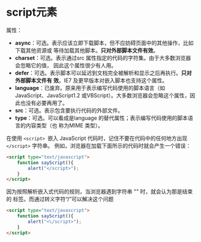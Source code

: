 # script元素

属性：

- **async**：可选。表示应该立即下载脚本，但不应妨碍页面中的其他操作，比如下载其他资源或
  等待加载其他脚本。**只对外部脚本文件有效**。
- **charset**：可选。表示通过src 属性指定的代码的字符集。由于大多数浏览器会忽略它的值，
  因此这个属性很少有人用。
- **defer**：可选。表示脚本可以延迟到文档完全被解析和显示之后再执行。**只对外部脚本文件有**
  **效**。IE7 及更早版本对嵌入脚本也支持这个属性。
- **language**：已废弃。原来用于表示编写代码使用的脚本语言（如JavaScript、JavaScript1.2
  或VBScript）。大多数浏览器会忽略这个属性，因此也没有必要再用了。
- **src**：可选。表示包含要执行代码的外部文件。
- **type**：可选。可以看成是language 的替代属性；表示编写代码使用的脚本语言的内容类型（也
  称为MIME 类型）。


在使用 `<script> `嵌入 JavaScript 代码时，记住不要在代码中的任何地方出现 `</script>` 字符串。
例如，浏览器在加载下面所示的代码时就会产生一个错误：

```html
<script type="text/javascript">
    function sayScript(){
    	alert("</script>");
    }
</script>
```

因为按照解析嵌入式代码的规则，当浏览器遇到字符串 "</script>" 时，就会认为那是结束的</script> 标签。而通过转义字符“/”可以解决这个问题

```html
<script type="text/javascript">
    function sayScript(){
    	alert("<\/script>");
    }
</script>
```

